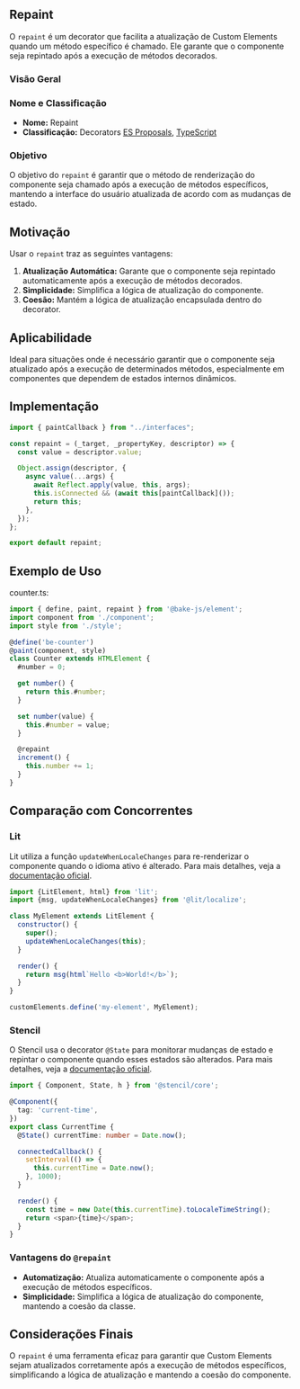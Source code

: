 ## Repaint

O `repaint` é um decorator que facilita a atualização de Custom Elements quando um método específico é chamado. Ele garante que o componente seja repintado após a execução de métodos decorados.

### Visão Geral

### Nome e Classificação

- **Nome:** Repaint
- **Classificação:** Decorators [ES Proposals](https://www.proposals.es/proposals/Decorators), [TypeScript](https://www.typescriptlang.org/docs/handbook/decorators.html)

### Objetivo

O objetivo do `repaint` é garantir que o método de renderização do componente seja chamado após a execução de métodos específicos, mantendo a interface do usuário atualizada de acordo com as mudanças de estado.

## Motivação

Usar o `repaint` traz as seguintes vantagens:

1. **Atualização Automática:** Garante que o componente seja repintado automaticamente após a execução de métodos decorados.
2. **Simplicidade:** Simplifica a lógica de atualização do componente.
3. **Coesão:** Mantém a lógica de atualização encapsulada dentro do decorator.

## Aplicabilidade

Ideal para situações onde é necessário garantir que o componente seja atualizado após a execução de determinados métodos, especialmente em componentes que dependem de estados internos dinâmicos.

## Implementação

```javascript
import { paintCallback } from "../interfaces";

const repaint = (_target, _propertyKey, descriptor) => {
  const value = descriptor.value;

  Object.assign(descriptor, {
    async value(...args) {
      await Reflect.apply(value, this, args);
      this.isConnected && (await this[paintCallback]());
      return this;
    },
  });
};

export default repaint;
```

## Exemplo de Uso

counter.ts:

```javascript
import { define, paint, repaint } from '@bake-js/element';
import component from './component';
import style from './style';

@define('be-counter')
@paint(component, style)
class Counter extends HTMLElement {
  #number = 0;

  get number() {
    return this.#number;
  }

  set number(value) {
    this.#number = value;
  }

  @repaint
  increment() {
    this.number += 1;
  }
}
```

## Comparação com Concorrentes

### Lit

Lit utiliza a função `updateWhenLocaleChanges` para re-renderizar o componente quando o idioma ativo é alterado. Para mais detalhes, veja a [documentação oficial](https://lit.dev/docs/localization/runtime-mode/#automatically-re-render).

```javascript
import {LitElement, html} from 'lit';
import {msg, updateWhenLocaleChanges} from '@lit/localize';

class MyElement extends LitElement {
  constructor() {
    super();
    updateWhenLocaleChanges(this);
  }

  render() {
    return msg(html`Hello <b>World!</b>`);
  }
}

customElements.define('my-element', MyElement);
```

### Stencil

O Stencil usa o decorator `@State` para monitorar mudanças de estado e repintar o componente quando esses estados são alterados. Para mais detalhes, veja a [documentação oficial](https://stenciljs.com/docs/state#the-state-decorator-state).

```typescript
import { Component, State, h } from '@stencil/core';

@Component({
  tag: 'current-time',
})
export class CurrentTime {
  @State() currentTime: number = Date.now();

  connectedCallback() {
    setInterval(() => {
      this.currentTime = Date.now();
    }, 1000);
  }

  render() {
    const time = new Date(this.currentTime).toLocaleTimeString();
    return <span>{time}</span>;
  }
}
```

### Vantagens do `@repaint`

- **Automatização:** Atualiza automaticamente o componente após a execução de métodos específicos.
- **Simplicidade:** Simplifica a lógica de atualização do componente, mantendo a coesão da classe.

## Considerações Finais

O `repaint` é uma ferramenta eficaz para garantir que Custom Elements sejam atualizados corretamente após a execução de métodos específicos, simplificando a lógica de atualização e mantendo a coesão do componente.

